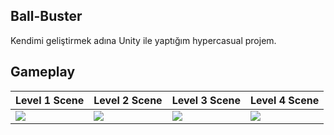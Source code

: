 ## Ball-Buster
Kendimi geliştirmek adına Unity ile yaptığım hypercasual projem.

## Gameplay
Level 1 Scene | Level 2 Scene | Level 3 Scene | Level 4 Scene |
------------ | ------------ | ------------ | ------------ | 
![](VideosAndPhotos/level1.gif) | ![](VideosAndPhotos/level2.gif) | ![](VideosAndPhotos/level3.gif) | ![](VideosAndPhotos/level4.gif) |

